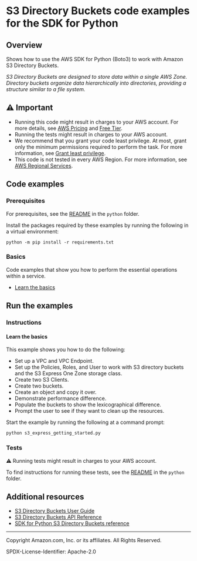 # S3 Directory Buckets code examples for the SDK for Python

## Overview

Shows how to use the AWS SDK for Python (Boto3) to work with Amazon S3 Directory Buckets.

<!--custom.overview.start-->
<!--custom.overview.end-->

_S3 Directory Buckets are designed to store data within a single AWS Zone. Directory buckets organize data hierarchically into directories, providing a structure similar to a file system._

## ⚠ Important

* Running this code might result in charges to your AWS account. For more details, see [AWS Pricing](https://aws.amazon.com/pricing/) and [Free Tier](https://aws.amazon.com/free/).
* Running the tests might result in charges to your AWS account.
* We recommend that you grant your code least privilege. At most, grant only the minimum permissions required to perform the task. For more information, see [Grant least privilege](https://docs.aws.amazon.com/IAM/latest/UserGuide/best-practices.html#grant-least-privilege).
* This code is not tested in every AWS Region. For more information, see [AWS Regional Services](https://aws.amazon.com/about-aws/global-infrastructure/regional-product-services).

<!--custom.important.start-->
<!--custom.important.end-->

## Code examples

### Prerequisites

For prerequisites, see the [README](../../README.md#Prerequisites) in the `python` folder.

Install the packages required by these examples by running the following in a virtual environment:

```
python -m pip install -r requirements.txt
```

<!--custom.prerequisites.start-->
<!--custom.prerequisites.end-->

### Basics

Code examples that show you how to perform the essential operations within a service.

- [Learn the basics](s3_express_getting_started.py)


<!--custom.examples.start-->
<!--custom.examples.end-->

## Run the examples

### Instructions


<!--custom.instructions.start-->
<!--custom.instructions.end-->


#### Learn the basics

This example shows you how to do the following:

- Set up a VPC and VPC Endpoint.
- Set up the Policies, Roles, and User to work with S3 directory buckets and the S3 Express One Zone storage class.
- Create two S3 Clients.
- Create two buckets.
- Create an object and copy it over.
- Demonstrate performance difference.
- Populate the buckets to show the lexicographical difference.
- Prompt the user to see if they want to clean up the resources.

<!--custom.basic_prereqs.s3-directory-buckets_Scenario_ExpressBasics.start-->
<!--custom.basic_prereqs.s3-directory-buckets_Scenario_ExpressBasics.end-->

Start the example by running the following at a command prompt:

```
python s3_express_getting_started.py
```


<!--custom.basics.s3-directory-buckets_Scenario_ExpressBasics.start-->
<!--custom.basics.s3-directory-buckets_Scenario_ExpressBasics.end-->


### Tests

⚠ Running tests might result in charges to your AWS account.


To find instructions for running these tests, see the [README](../../README.md#Tests)
in the `python` folder.



<!--custom.tests.start-->
<!--custom.tests.end-->

## Additional resources

- [S3 Directory Buckets User Guide](https://docs.aws.amazon.com/AmazonS3/latest/userguide/directory-buckets-overview.html)
- [S3 Directory Buckets API Reference](https://docs.aws.amazon.com/AmazonS3/latest/API/Welcome.html)
- [SDK for Python S3 Directory Buckets reference](https://boto3.amazonaws.com/v1/documentation/api/latest/reference/services/s3-directory-buckets.html)

<!--custom.resources.start-->
<!--custom.resources.end-->

---

Copyright Amazon.com, Inc. or its affiliates. All Rights Reserved.

SPDX-License-Identifier: Apache-2.0
